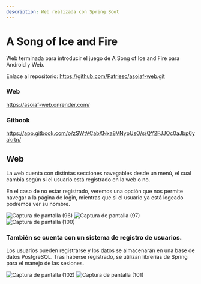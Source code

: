 ```yaml
---
description: Web realizada con Spring Boot
---
```


# A Song of Ice and Fire
Web terminada para introducir el juego de A Song of Ice and Fire para Android y Web.

Enlace al repositorio: https://github.com/Patriesc/asoiaf-web.git

### Web
https://asoiaf-web.onrender.com/

### Gitbook
https://app.gitbook.com/o/zSWtVCabXNxa8VNypUsO/s/QY2FJJOc0aJbp6yakrtn/



## Web

La web cuenta con distintas secciones navegables desde un menú, el cual cambia según si el usuario está registrado en la web o no.

En el caso de no estar registrado, veremos una opción que nos permite navegar a la página de login, mientras que si el usuario ya está logeado podremos ver su nombre.

![Captura de pantalla (96)](https://user-images.githubusercontent.com/98824525/201764906-680cabb0-509d-4bc7-bfa2-dbcc08116e61.png) ![Captura de pantalla (97)](https://user-images.githubusercontent.com/98824525/201764923-81e8aa0f-e75b-49c1-b250-ec9ab57627eb.png) ![Captura de pantalla (100)](https://user-images.githubusercontent.com/98824525/201764978-a7fcbc31-d785-499a-be83-8422d58a71d1.png)

### También se cuenta con un sistema de registro de usuarios.

Los usuarios pueden registrarse y los datos se almacenarán en una base de datos PostgreSQL. Tras haberse registrado, se utilizan librerías de Spring para el manejo de las sesiones.

![Captura de pantalla (102)](https://user-images.githubusercontent.com/98824525/201765003-6177950a-6692-4ff5-9bf2-4ad123a276cd.png) ![Captura de pantalla (101)](https://user-images.githubusercontent.com/98824525/201765013-2081fd11-1191-4dda-af71-02953c453f00.png)

